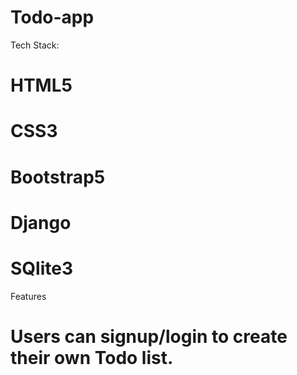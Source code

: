 # Todo-app

Tech Stack:
# HTML5
# CSS3
# Bootstrap5
# Django
# SQlite3

Features
# Users can signup/login to  create their own Todo list.


